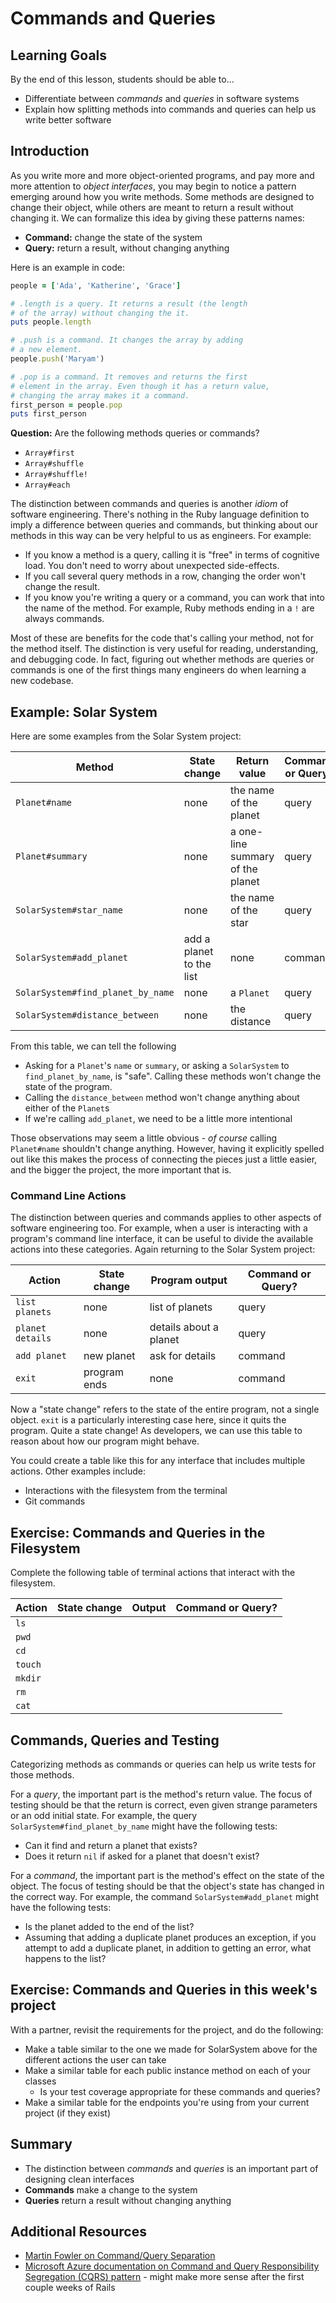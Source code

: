 # Commands and Queries

## Learning Goals
By the end of this lesson, students should be able to...

- Differentiate between _commands_ and _queries_ in software systems
- Explain how splitting methods into commands and queries can help us write better software

## Introduction

As you write more and more object-oriented programs, and pay more and more attention to _object interfaces_, you may begin to notice a pattern emerging around how you write methods. Some methods are designed to change their object, while others are meant to return a result without changing it. We can formalize this idea by giving these patterns names:

- **Command:** change the state of the system
- **Query:** return a result, without changing anything

Here is an example in code:

```ruby
people = ['Ada', 'Katherine', 'Grace']

# .length is a query. It returns a result (the length
# of the array) without changing the it.
puts people.length

# .push is a command. It changes the array by adding
# a new element.
people.push('Maryam')

# .pop is a command. It removes and returns the first
# element in the array. Even though it has a return value,
# changing the array makes it a command.
first_person = people.pop
puts first_person
```

**Question:** Are the following methods queries or commands?
- `Array#first`
- `Array#shuffle`
- `Array#shuffle!`
- `Array#each`

The distinction between commands and queries is another _idiom_ of software engineering. There's nothing in the Ruby language definition to imply a difference between queries and commands, but thinking about our methods in this way can be very helpful to us as engineers. For example:

- If you know a method is a query, calling it is "free" in terms of cognitive load. You don't need to worry about unexpected side-effects.
- If you call several query methods in a row, changing the order won't change the result.
- If you know you're writing a query or a command, you can work that into the name of the method. For example, Ruby methods ending in a `!` are always commands.

Most of these are benefits for the code that's calling your method, not for the method itself. The distinction is very useful for reading, understanding, and debugging code. In fact, figuring out whether methods are queries or commands is one of the first things many engineers do when learning a new codebase.

## Example: Solar System

Here are some examples from the Solar System project:

 Method                            | State change             | Return value                     | Command or Query? 
-----------------------------------|--------------------------|----------------------------------|---
 `Planet#name`                     | none                     | the name of the planet           | query 
 `Planet#summary`                  | none                     | a one-line summary of the planet | query 
 `SolarSystem#star_name`           | none                     | the name of the star             | query 
 `SolarSystem#add_planet`          | add a planet to the list | none                             | command 
 `SolarSystem#find_planet_by_name` | none                     | a `Planet`                       | query 
 `SolarSystem#distance_between`    | none                     | the distance                     | query 

From this table, we can tell the following

- Asking for a `Planet`'s `name` or `summary`, or asking a `SolarSystem` to `find_planet_by_name`, is "safe". Calling these methods won't change the state of the program.
- Calling the `distance_between` method won't change anything about either of the `Planet`s
- If we're calling `add_planet`, we need to be a little more intentional

Those observations may seem a little obvious - _of course_ calling `Planet#name` shouldn't change anything. However, having it explicitly spelled out like this makes the process of connecting the pieces just a little easier, and the bigger the project, the more important that is.

### Command Line Actions

The distinction between queries and commands applies to other aspects of software engineering too. For example, when a user is interacting with a program's command line interface, it can be useful to divide the available actions into these categories. Again returning to the Solar System project:

 Action           | State change | Program output         | Command or Query? 
------------------|--------------|------------------------|-------------------
 `list planets`   | none         | list of planets        | query             
 `planet details` | none         | details about a planet | query             
 `add planet`     | new planet   | ask for details        | command           
 `exit`           | program ends | none                   | command           

Now a "state change" refers to the state of the entire program, not a single object. `exit` is a particularly interesting case here, since it quits the program. Quite a state change! As developers, we can use this table to reason about how our program might behave.

You could create a table like this for any interface that includes multiple actions. Other examples include:
- Interactions with the filesystem from the terminal
- Git commands

## Exercise: Commands and Queries in the Filesystem

Complete the following table of terminal actions that interact with the filesystem.

Action | State change | Output | Command or Query?
--- | --- | --- | ---
`ls` |
`pwd` |
`cd` |
`touch` |
`mkdir` |
`rm` |
`cat` |

## Commands, Queries and Testing

Categorizing methods as commands or queries can help us write tests for those methods.

For a _query_, the important part is the method's return value. The focus of testing should be that the return is correct, even given strange parameters or an odd initial state. For example, the query `SolarSystem#find_planet_by_name` might have the following tests:
- Can it find and return a planet that exists?
- Does it return `nil` if asked for a planet that doesn't exist?

For a _command_, the important part is the method's effect on the state of the object. The focus of testing should be that the object's state has changed in the correct way. For example, the command `SolarSystem#add_planet` might have the following tests:
- Is the planet added to the end of the list?
- Assuming that adding a duplicate planet produces an exception, if you attempt to add a duplicate planet, in addition to getting an error, what happens to the list?

## Exercise: Commands and Queries in this week's project

With a partner, revisit the requirements for the project, and do the following:

- Make a table similar to the one we made for SolarSystem above for the different actions the user can take
- Make a similar table for each public instance method on each of your classes
  - Is your test coverage appropriate for these commands and queries?
- Make a similar table for the endpoints you're using from your current project (if they exist)


## Summary

- The distinction between _commands_ and _queries_ is an important part of designing clean interfaces
- **Commands** make a change to the system
- **Queries** return a result without changing anything

## Additional Resources

- [Martin Fowler on Command/Query Separation](https://martinfowler.com/bliki/CommandQuerySeparation.html)
- [Microsoft Azure documentation on Command and Query Responsibility Segregation (CQRS) pattern](https://docs.microsoft.com/en-us/azure/architecture/patterns/cqrs) - might make more sense after the first couple weeks of Rails
